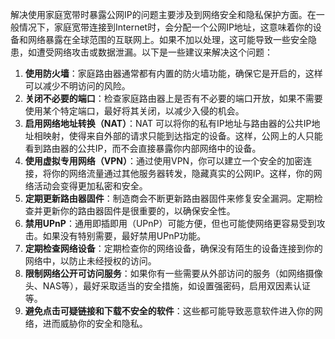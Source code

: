 
解决使用家庭宽带时暴露公网IP的问题主要涉及到网络安全和隐私保护方面。在一般情况下，家庭宽带连接到Internet时，会分配一个公网IP地址，这意味着你的设备和网络暴露在全球范围的互联网上。如果不加以处理，这可能导致一些安全隐患，如遭受网络攻击或数据泄漏。以下是一些建议来解决这个问题：

1. **使用防火墙**：家庭路由器通常都有内置的防火墙功能，确保它是开启的，这样可以减少不明访问的风险。
2. **关闭不必要的端口**：检查家庭路由器上是否有不必要的端口开放，如果不需要使用某个特定端口，最好将其关闭，以减少入侵的机会。
3. **启用网络地址转换（NAT）**：NAT 可以将你的私有IP地址与路由器的公共IP地址相映射，使得来自外部的请求只能到达指定的设备。这样，公网上的人只能看到路由器的公共IP，而不会直接暴露你内部网络中的设备。
4. **使用虚拟专用网络（VPN）**：通过使用VPN，你可以建立一个安全的加密连接，将你的网络流量通过其他服务器转发，隐藏真实的公网IP。这样，你的网络活动会变得更加私密和安全。
5. **定期更新路由器固件**：制造商会不断更新路由器固件来修复安全漏洞。定期检查并更新你的路由器固件是很重要的，以确保安全性。
6. **禁用UPnP**：通用即插即用（UPnP）可能方便，但也可能使网络更容易受到攻击。如果没有特别需要，最好禁用UPnP功能。
7. **定期检查网络设备**：定期检查你的网络设备，确保没有陌生的设备连接到你的网络中，以防止未经授权的访问。
8. **限制网络公开可访问服务**：如果你有一些需要从外部访问的服务（如网络摄像头、NAS等），最好采取适当的安全措施，如设置强密码，启用双因素认证等。
9. **避免点击可疑链接和下载不安全的软件**：这些都可能导致恶意软件进入你的网络，进而威胁你的安全和隐私。